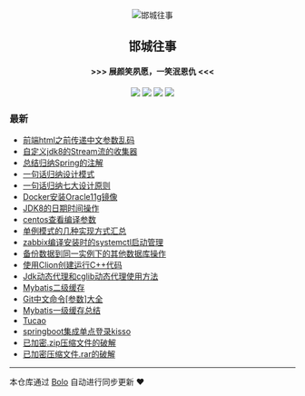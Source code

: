 <p align="center"><img alt="邯城往事" src="https://img.hacpai.com/file/2019/11/guohui-e67e7b3b.png"></p><h2 align="center">
邯城往事
</h2>

<h4 align="center">               >>>  展颜笑夙愿，一笑泯恩仇 <<<</h4>
<p align="center"><a title="邯城往事" target="_blank" href="https://github.com/cuijianzhe/bolo-blog"><img src="https://img.shields.io/github/last-commit/cuijianzhe/bolo-blog.svg?style=flat-square&color=FF9900"></a>
<a title="GitHub repo size in bytes" target="_blank" href="https://github.com/cuijianzhe/bolo-blog"><img src="https://img.shields.io/github/repo-size/cuijianzhe/bolo-blog.svg?style=flat-square"></a>
<a title="Bolo Version" target="_blank" href="https://github.com/adlered/bolo-solo"><img src="https://img.shields.io/badge/bolo-v2.5 稳定版-f1e05a.svg?style=flat-square&color=blueviolet"></a>
<a title="Hits" target="_blank" href="https://github.com/88250/hits"><img src="https://hits.b3log.org/cuijianzhe/bolo-blog.svg"></a></p>

### 最新

* [前端html之前传递中文参数乱码](https://117.50.64.121/articles/2021/11/30/1638254403311.html)
* [自定义jdk8的Stream流的收集器](https://117.50.64.121/articles/2021/11/24/1637763110122.html)
* [总结归纳Spring的注解](https://117.50.64.121/articles/2021/11/24/1637762849451.html)
* [一句话归纳设计模式](https://117.50.64.121/articles/2021/11/23/1637677059423.html)
* [一句话归纳七大设计原则](https://117.50.64.121/articles/2021/11/20/1637368319773.html)
* [Docker安装Oracle11g镜像](https://117.50.64.121/articles/2021/11/18/1637248775558.html)
* [JDK8的日期时间操作](https://117.50.64.121/articles/2021/11/18/1637248232075.html)
* [centos查看编译参数](https://117.50.64.121/articles/2021/11/18/1637231574043.html)
* [单例模式的几种实现方式汇总](https://117.50.64.121/articles/2021/11/02/1635847756699.html)
* [zabbix编译安装时的systemctl启动管理](https://117.50.64.121/articles/2021/10/28/1635404018903.html)
* [备份数据到同一实例下的其他数据库操作](https://117.50.64.121/articles/2021/09/01/1630476736907.html)
* [使用Clion创建运行C++代码](https://117.50.64.121/articles/2021/08/29/1630168042484.html)
* [Jdk动态代理和cglib动态代理使用方法](https://117.50.64.121/articles/2021/08/23/1629679845539.html)
* [Mybatis二级缓存](https://117.50.64.121/articles/2021/08/14/1628906975188.html)
* [Git中文命令[参数]大全](https://117.50.64.121/articles/2021/07/23/1628691299476.html)
* [Mybatis一级缓存总结](https://117.50.64.121/articles/2021/07/23/1628692149983.html)
* [Tucao](https://117.50.64.121/articles/2021/08/05/1628152013645.html)
* [springboot集成单点登录kisso](https://117.50.64.121/articles/2021/08/01/1627814633848.html)
* [已加密.zip压缩文件的破解](https://117.50.64.121/articles/2021/07/31/1627674083169.html)
* [已加密压缩文件.rar的破解](https://117.50.64.121/articles/2021/07/31/1627672451470.html)



---

本仓库通过 [Bolo](https://github.com/adlered/bolo-solo) 自动进行同步更新 ❤️ 